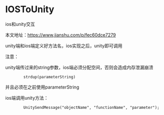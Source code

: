 # IOSToUnity

ios和unity交互

本文地址：https://www.jianshu.com/p/fec60dce7279

unity端和ios端定义好方法名，ios实现之后，unity即可调用

注意：

unity端传过来的string参数，ios端必须分配空间，否则会造成内存泄漏崩溃

            strdup(parameterString)
            
并且必须在之前使用parameterString

ios端调用unity方法：
            
            UnitySendMessage("objectName", "functionName", "parameter");

